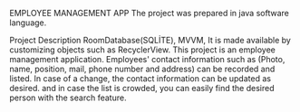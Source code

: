 EMPLOYEE MANAGEMENT APP
The project was prepared in java software language.

Project Description RoomDatabase(SQLİTE), MVVM, It is made available by customizing objects such as RecyclerView. 
This project is an employee management application. Employees' contact information such as (Photo, name, position, mail, phone number and address) can be recorded and listed. In case of a change, the contact information can be updated as desired. and in case the list is crowded, you can easily find the desired person with the search feature.
